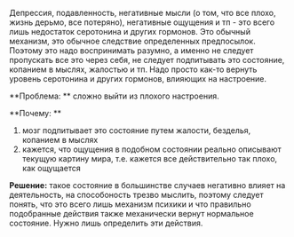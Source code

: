 Депрессия, подавленность, негативные мысли (о том, что все плохо, жизнь дерьмо, все потеряно), негативные ощущения и тп - это всего лишь недостаток серотонина и других гормонов. Это обычный механизм, это обычное следствие определенных предпосылок. Поэтому это надо воспринимать разумно, а именно не следует пропускать все это через себя, не следует подпитывать это состояние, копанием в мыслях, жалостью и тп. Надо просто как-то вернуть уровень серотонина и других гормонов, влияющих на настроение.

**Проблема: **
сложно выйти из плохого настроения.

**Почему: **
1. мозг подпитывает это состояние путем жалости, безделья, копанием в мыслях
2. кажется, что ощущения в подобном состоянии реально описывают текущую картину мира, т.е. кажется все действительно так плохо, как ощущается

**Решение:** 
такое состояние в большинстве случаев негативно влияет на деятельность, на способоность трезво мыслить, поэтому следует понять, что это всего лишь механизм психики и что правильно подобранные действия также механически вернут нормальное состояние. Нужно лишь определить эти действия.
